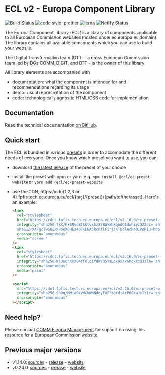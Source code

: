 # ECL v2 - Europa Component Library

[![Build Status](https://drone.fpfis.eu/api/badges/ec-europa/europa-component-library/status.svg)](https://drone.fpfis.eu/ec-europa/europa-component-library)
[![code style: prettier](https://img.shields.io/badge/code_style-prettier-ff69b4.svg?style=flat-square)](https://github.com/prettier/prettier)
[![lerna](https://img.shields.io/badge/maintained%20with-lerna-cc00ff.svg)](https://lernajs.io/)
[![Netlify Status](https://api.netlify.com/api/v1/badges/adff9a95-45f4-411e-a148-fef1211ac9ed/deploy-status)](https://app.netlify.com/sites/europa-component-library/deploys)

The Europa Component Library (ECL) is a library of components applicable to all European Commission websites (hosted under ec.europa.eu domain). The library contains all available components which you can use to build your website.

The Digital Transformation team (DTT) - a cross European Commission team led by DGs COMM, DIGIT, and DTT - is the owner of this library.

All library elements are accompanied with

- documentation: what the component is intended for and recommendations regarding its usage
- demo: visual representation of the component
- code: technologically agnostic HTML/CSS code for implementation

## Documentation

Read the technical documentation [on GitHub](docs/README.md).

## Quick start

The ECL is bundled in various [presets](docs/06-presets.md) in order to accomodate the different needs of everyone. Once you know which preset you want to use, you can:

- download [the latest release](https://github.com/ec-europa/europa-component-library/releases/latest) of the preset of your choice
- install the preset with npm or yarn, e.g. `npm install @ecl/ec-preset-website` or `yarn add @ecl/ec-preset-website`
- use the CDN, https://cdn{1,2,3 or 4}.fpfis.tech.ec.europa.eu/ecl/{tag}/{preset}/{path/to/the/asset}. Here's an example:

  ```html
  <link
    rel="stylesheet"
    href="https://cdn1.fpfis.tech.ec.europa.eu/ecl/v2.16.0/ec-preset-website/styles/ecl-ec-preset-website.css"
    integrity="sha256-7kX/h+SNydEhSktvx5zZEBWkmhXqAdOIdwhiyzDZ3dc= sha384-v1Dp+eBId2c1uaHM5Xhi8kfBybtJBdnMRhXmygq1esnZzrhVBr8hpbDKn5LVqRBD
    sha512-XAFgclwSUZyX9oeXGHEs4OTKEGA5kcRflFirjJKTUolAcR40EPeR1J+hOpztCcvDJ3f+j9sP1oYBANF4SHTR5g=="
    crossorigin="anonymous"
    media="screen"
  />
  <link
    rel="stylesheet"
    href="https://cdn1.fpfis.tech.ec.europa.eu/ecl/v2.16.0/ec-preset-website/styles/ecl-ec-preset-website-print.css"
    integrity="sha256-WsUuOhKXXO40felqifdWsQ5YOLok9xaxAMokcdQJzlA= sha384-zSuJUBQ6PHGu6rvdRtMXf4wfiFC7olOYqcWSVUztLeUU4mw1SUYAQibNVkaqLjf9 sha512-sCPf86Sb/516BD0uIIh1fkQYTi2WOwr/DwUszan4IhEao+bb1LfAYJsW3zdRS9t/jZvr1JVlq6Mwqp8eht3AeQ=="
    crossorigin="anonymous"
    media="print"
  />
  ```

  ```html
  <script
    src="https://cdn1.fpfis.tech.ec.europa.eu/ecl/v2.16.0/ec-preset-website/scripts/ecl-ec-preset-website.js"
    integrity="sha256-9hOg/MMiAO/wWCkWNNddyFOFYtofdtArP6G+aUe1YtY= sha384-RMfXIHG1Ifrlz7+y1P0aihKpkz7BGNoNc184BiEgP03T9zSZt8nTsqrZZ96FaSVH sha512-b3+Qs3g2RIHaMuyDR3axXixzNdgjY7Ow1iihNvK72dSJsoFTTsR5+qt6ZS1I3UKnXwpKcWOmVZ19Fx8SYdWmHQ=="
    crossorigin="anonymous"
  ></script>
  ```

## Need help?

Please contact [COMM Europa Management](mailto:Europamanagement@ec.europa.eu) for support on using this resource for a European Commission website.

## Previous major versions

- v1.14.0: [sources](https://github.com/ec-europa/europa-component-library/tree/v1) - [release](https://github.com/ec-europa/europa-component-library/releases/tag/v1.14.0) - [website](https://v1--europa-component-library.netlify.com/)
- v0.24.0: [sources](https://github.com/ec-europa/europa-component-library/tree/v0) - [release](https://github.com/ec-europa/europa-component-library/releases/tag/v0.24.0) - [website](https://v0--europa-component-library.netlify.com/)
